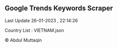 

## Google Trends Keywords Scraper 
 
Last Update 26-01-2023 , 22:14:26

Country List :
VIETNAM.json



© Abdul Muttaqin 
